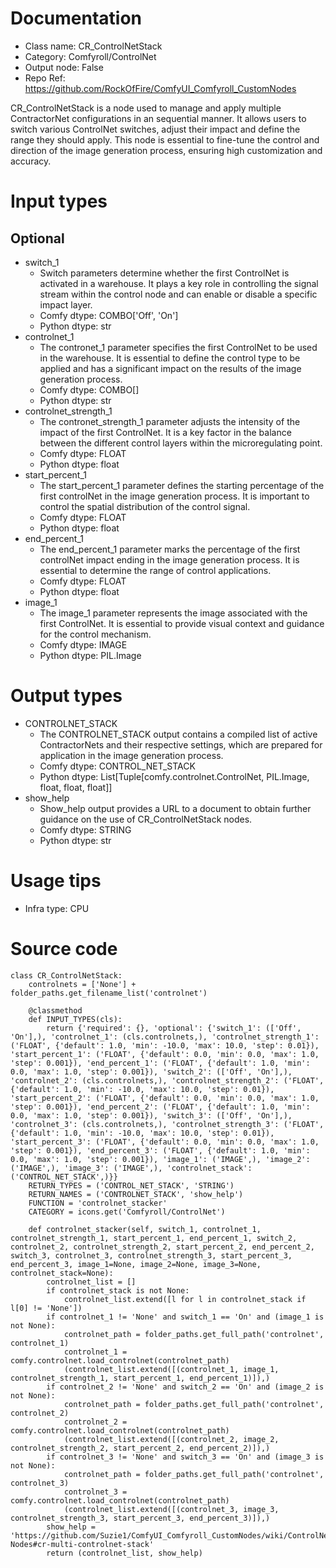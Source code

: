 # Documentation
- Class name: CR_ControlNetStack
- Category: Comfyroll/ControlNet
- Output node: False
- Repo Ref: https://github.com/RockOfFire/ComfyUI_Comfyroll_CustomNodes

CR_ControlNetStack is a node used to manage and apply multiple ContractorNet configurations in an sequential manner. It allows users to switch various ControlNet switches, adjust their impact and define the range they should apply. This node is essential to fine-tune the control and direction of the image generation process, ensuring high customization and accuracy.

# Input types
## Optional
- switch_1
    - Switch parameters determine whether the first ControlNet is activated in a warehouse. It plays a key role in controlling the signal stream within the control node and can enable or disable a specific impact layer.
    - Comfy dtype: COMBO['Off', 'On']
    - Python dtype: str
- controlnet_1
    - The contronet_1 parameter specifies the first ControlNet to be used in the warehouse. It is essential to define the control type to be applied and has a significant impact on the results of the image generation process.
    - Comfy dtype: COMBO[<list of controlnet filenames>]
    - Python dtype: str
- controlnet_strength_1
    - The contronet_strength_1 parameter adjusts the intensity of the impact of the first ControlNet. It is a key factor in the balance between the different control layers within the microregulating point.
    - Comfy dtype: FLOAT
    - Python dtype: float
- start_percent_1
    - The start_percent_1 parameter defines the starting percentage of the first controlNet in the image generation process. It is important to control the spatial distribution of the control signal.
    - Comfy dtype: FLOAT
    - Python dtype: float
- end_percent_1
    - The end_percent_1 parameter marks the percentage of the first controlNet impact ending in the image generation process. It is essential to determine the range of control applications.
    - Comfy dtype: FLOAT
    - Python dtype: float
- image_1
    - The image_1 parameter represents the image associated with the first ControlNet. It is essential to provide visual context and guidance for the control mechanism.
    - Comfy dtype: IMAGE
    - Python dtype: PIL.Image

# Output types
- CONTROLNET_STACK
    - The CONTROLNET_STACK output contains a compiled list of active ContractorNets and their respective settings, which are prepared for application in the image generation process.
    - Comfy dtype: CONTROL_NET_STACK
    - Python dtype: List[Tuple[comfy.controlnet.ControlNet, PIL.Image, float, float, float]]
- show_help
    - Show_help output provides a URL to a document to obtain further guidance on the use of CR_ControlNetStack nodes.
    - Comfy dtype: STRING
    - Python dtype: str

# Usage tips
- Infra type: CPU

# Source code
```
class CR_ControlNetStack:
    controlnets = ['None'] + folder_paths.get_filename_list('controlnet')

    @classmethod
    def INPUT_TYPES(cls):
        return {'required': {}, 'optional': {'switch_1': (['Off', 'On'],), 'controlnet_1': (cls.controlnets,), 'controlnet_strength_1': ('FLOAT', {'default': 1.0, 'min': -10.0, 'max': 10.0, 'step': 0.01}), 'start_percent_1': ('FLOAT', {'default': 0.0, 'min': 0.0, 'max': 1.0, 'step': 0.001}), 'end_percent_1': ('FLOAT', {'default': 1.0, 'min': 0.0, 'max': 1.0, 'step': 0.001}), 'switch_2': (['Off', 'On'],), 'controlnet_2': (cls.controlnets,), 'controlnet_strength_2': ('FLOAT', {'default': 1.0, 'min': -10.0, 'max': 10.0, 'step': 0.01}), 'start_percent_2': ('FLOAT', {'default': 0.0, 'min': 0.0, 'max': 1.0, 'step': 0.001}), 'end_percent_2': ('FLOAT', {'default': 1.0, 'min': 0.0, 'max': 1.0, 'step': 0.001}), 'switch_3': (['Off', 'On'],), 'controlnet_3': (cls.controlnets,), 'controlnet_strength_3': ('FLOAT', {'default': 1.0, 'min': -10.0, 'max': 10.0, 'step': 0.01}), 'start_percent_3': ('FLOAT', {'default': 0.0, 'min': 0.0, 'max': 1.0, 'step': 0.001}), 'end_percent_3': ('FLOAT', {'default': 1.0, 'min': 0.0, 'max': 1.0, 'step': 0.001}), 'image_1': ('IMAGE',), 'image_2': ('IMAGE',), 'image_3': ('IMAGE',), 'controlnet_stack': ('CONTROL_NET_STACK',)}}
    RETURN_TYPES = ('CONTROL_NET_STACK', 'STRING')
    RETURN_NAMES = ('CONTROLNET_STACK', 'show_help')
    FUNCTION = 'controlnet_stacker'
    CATEGORY = icons.get('Comfyroll/ControlNet')

    def controlnet_stacker(self, switch_1, controlnet_1, controlnet_strength_1, start_percent_1, end_percent_1, switch_2, controlnet_2, controlnet_strength_2, start_percent_2, end_percent_2, switch_3, controlnet_3, controlnet_strength_3, start_percent_3, end_percent_3, image_1=None, image_2=None, image_3=None, controlnet_stack=None):
        controlnet_list = []
        if controlnet_stack is not None:
            controlnet_list.extend([l for l in controlnet_stack if l[0] != 'None'])
        if controlnet_1 != 'None' and switch_1 == 'On' and (image_1 is not None):
            controlnet_path = folder_paths.get_full_path('controlnet', controlnet_1)
            controlnet_1 = comfy.controlnet.load_controlnet(controlnet_path)
            (controlnet_list.extend([(controlnet_1, image_1, controlnet_strength_1, start_percent_1, end_percent_1)]),)
        if controlnet_2 != 'None' and switch_2 == 'On' and (image_2 is not None):
            controlnet_path = folder_paths.get_full_path('controlnet', controlnet_2)
            controlnet_2 = comfy.controlnet.load_controlnet(controlnet_path)
            (controlnet_list.extend([(controlnet_2, image_2, controlnet_strength_2, start_percent_2, end_percent_2)]),)
        if controlnet_3 != 'None' and switch_3 == 'On' and (image_3 is not None):
            controlnet_path = folder_paths.get_full_path('controlnet', controlnet_3)
            controlnet_3 = comfy.controlnet.load_controlnet(controlnet_path)
            (controlnet_list.extend([(controlnet_3, image_3, controlnet_strength_3, start_percent_3, end_percent_3)]),)
        show_help = 'https://github.com/Suzie1/ComfyUI_Comfyroll_CustomNodes/wiki/ControlNet-Nodes#cr-multi-controlnet-stack'
        return (controlnet_list, show_help)
```